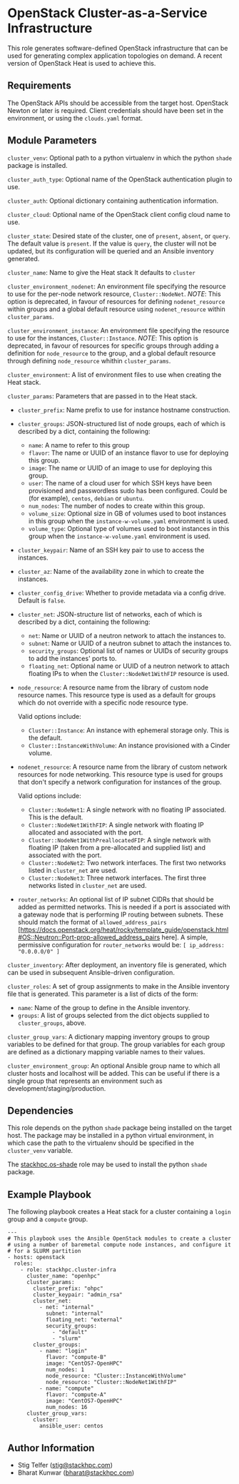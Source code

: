 OpenStack Cluster-as-a-Service Infrastructure
=============================================

This role generates software-defined OpenStack infrastructure that can
be used for generating complex application topologies on demand.
A recent version of OpenStack Heat is used to achieve this.

Requirements
------------

The OpenStack APIs should be accessible from the target host.  OpenStack
Newton or later is required.  Client credentials should have been set
in the environment, or using the `clouds.yaml` format.

Module Parameters
-----------------

`cluster_venv`: Optional path to a python virtualenv in which the python
`shade` package is installed.

`cluster_auth_type`: Optional name of the OpenStack authentication plugin to
use.

`cluster_auth`: Optional dictionary containing authentication information.

`cluster_cloud`: Optional name of the OpenStack client config cloud name to use.

`cluster_state`: Desired state of the cluster, one of `present`, `absent`, or
`query`.  The default value is `present`. If the value is `query`, the cluster
will not be updated, but its configuration will be queried and an Ansible
inventory generated.

`cluster_name`: Name to give the Heat stack
It defaults to `cluster`

`cluster_environment_nodenet`: An environment file specifying the resource to
use for the per-node network resource, `Cluster::NodeNet`. *NOTE*: This option is
deprecated, in favour of resources for defining `nodenet_resource` within groups
and a global default resource using `nodenet_resource` within `cluster_params`.

`cluster_environment_instance`: An environment file specifying the resource to
use for the instances, `Cluster::Instance`. *NOTE*: This option is deprecated,
in favour of resources for specific groups through adding a definition for
`node_resource` to the group, and a global default resource through
defining `node_resource` whithin `cluster_params`.

`cluster_environment`: A list of environment files to use when creating the
Heat stack.

`cluster_params`: Parameters that are passed in to the Heat stack.

  * `cluster_prefix`: Name prefix to use for instance hostname construction.

  * `cluster_groups`: JSON-structured list of node groups, each of which is
     described by a dict, containing the following:

    * `name`: A name to refer to this group
    * `flavor`: The name or UUID of an instance flavor to use for deploying this group.
    * `image`: The name or UUID of an image to use for deploying this group.
    * `user`: The name of a cloud user for which SSH keys have been provisioned and
      passwordless sudo has been configured.  Could be (for example), `centos`, `debian`
      or `ubuntu`.
    * `num_nodes`: The number of nodes to create within this group.
    * `volume_size`: Optional size in GB of volumes used to boot instances in
      this group when the `instance-w-volume.yaml` environment is used.
    * `volume_type`: Optional type of volumes used to boot instances in this
      group when the `instance-w-volume.yaml` environment is used.

  * `cluster_keypair`: Name of an SSH key pair to use to access the instances.

  * `cluster_az`: Name of the availability zone in which to create the
    instances.

  * `cluster_config_drive`: Whether to provide metadata via a config drive.
    Default is `false`.

  * `cluster_net`: JSON-structure list of networks, each of which is described
    by a dict, containing the following:

    * `net`: Name or UUID of a neutron network to attach the instances to.
    * `subnet`: Name or UUID of a neutron subnet to attach the instances to.
    * `security_groups`: Optional list of names or UUIDs of security groups to
      add the instances' ports to.
    * `floating_net`: Optional name or UUID of a neutron network to attach
      floating IPs to when the `Cluster::NodeNet1WithFIP` resource is used.

  * `node_resource`: A resource name from the library of custom node resource 
     names.  This resource type is used as a default for groups which do not
     override with a specific node resource type.

     Valid options include:

    * `Cluster::Instance`: An instance with ephemeral storage only.
      This is the default.
    * `Cluster::InstanceWithVolume`: An instance provisioned with a Cinder volume.

  * `nodenet_resource`: A resource name from the library of custom network 
    resources for node networking.  This resource type is used for groups that
    don't specify a network configuration for instances of the group.

    Valid options include:

    * `Cluster::NodeNet1`: A single network with no floating IP associated.
      This is the default.
    * `Cluster::NodeNet1WithFIP`: A single network with floating IP allocated
      and associated with the port.
    * `Cluster::NodeNet1WithPreallocatedFIP`: A single network with floating IP
      (taken from a pre-allocated and supplied list) and associated with the port.
    * `Cluster::NodeNet2`: Two network interfaces.  The first two networks listed
      in `cluster_net` are used.
    * `Cluster::NodeNet3`: Three network interfaces.  The first three networks listed
      in `cluster_net` are used.

  * `router_networks`: An optional list of IP subnet CIDRs that should be added as
    permitted networks.  This is needed if a port is associated with a gateway node that
    is performing IP routing between subnets.  These should match the format of `allowed_address_pairs`
    [https://docs.openstack.org/heat/rocky/template_guide/openstack.html#OS::Neutron::Port-prop-allowed_address_pairs here].
    A simple, permissive configuration for `router_networks` would be: `[ ip_address: "0.0.0.0/0" ]`

`cluster_inventory`: After deployment, an inventory file is generated,
which can be used in subsequent Ansible-driven configuration.

`cluster_roles`: A set of group assignments to make in the Ansible inventory file
that is generated.  This parameter is a list of dicts of the form:

  * `name`: Name of the group to define in the Ansible inventory.
  * `groups`: A list of groups selected from the dict objects supplied to `cluster_groups`, above.

`cluster_group_vars`: A dictionary mapping inventory groups to group variables
to be defined for that group. The group variables for each group are defined as
a dictionary mapping variable names to their values.

`cluster_environment_group`: An optional Ansible group name to which all
cluster hosts and localhost will be added. This can be useful if there is a
single group that represents an environment such as
development/staging/production.

Dependencies
------------

This role depends on the python `shade` package being installed on the target
host. The package may be installed in a python virtual environment, in which
case the path to the virtualenv should be specified in the `cluster_venv`
variable.

The [stackhpc.os-shade](https://galaxy.ansible.com/stackhpc/os-shade/) role may
be used to install the python `shade` package.

Example Playbook
----------------

The following playbook creates a Heat stack for a cluster containing a `login`
group and a `compute` group.

    ---
    # This playbook uses the Ansible OpenStack modules to create a cluster
    # using a number of baremetal compute node instances, and configure it
    # for a SLURM partition
    - hosts: openstack
      roles:
        - role: stackhpc.cluster-infra
          cluster_name: "openhpc"
          cluster_params:
            cluster_prefix: "ohpc"
            cluster_keypair: "admin_rsa"
            cluster_net:
              - net: "internal"
                subnet: "internal"
                floating_net: "external"
                security_groups:
                  - "default"
                  - "slurm"
            cluster_groups:
              - name: "login"
                flavor: "compute-B"
                image: "CentOS7-OpenHPC"
                num_nodes: 1
                node_resource: "Cluster::InstanceWithVolume"
                node_resource: "Cluster::NodeNet1WithFIP"
              - name: "compute"
                flavor: "compute-A"
                image: "CentOS7-OpenHPC"
                num_nodes: 16
          cluster_group_vars:
            cluster:
              ansible_user: centos

Author Information
------------------

- Stig Telfer (<stig@stackhpc.com>)
- Bharat Kunwar (<bharat@stackhpc.com>)
